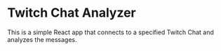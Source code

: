 # Twitch Chat Analyzer

This is a simple React app that connects to a specified Twitch Chat and analyzes the messages.
